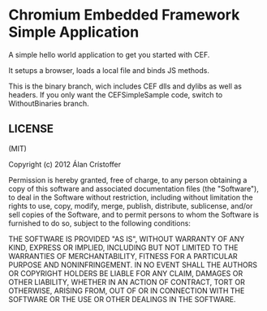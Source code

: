 Chromium Embedded Framework Simple Application
==============================================
A simple hello world application to get you started with CEF.

It setups a browser, loads a local file and binds JS methods.

This is the binary branch, wich includes CEF dlls and dylibs as well as headers.
If you only want the CEFSimpleSample code, switch to WithoutBinaries branch.

LICENSE
-------
(MIT)

Copyright (c) 2012 Álan Crístoffer

Permission is hereby granted, free of charge, to any person obtaining a copy of this software and associated documentation files (the "Software"), to deal in the Software without restriction, including without limitation the rights to use, copy, modify, merge, publish, distribute, sublicense, and/or sell copies of the Software, and to permit persons to whom the Software is furnished to do so, subject to the following conditions:

THE SOFTWARE IS PROVIDED "AS IS", WITHOUT WARRANTY OF ANY KIND, EXPRESS OR IMPLIED, INCLUDING BUT NOT LIMITED TO THE WARRANTIES OF MERCHANTABILITY, FITNESS FOR A PARTICULAR PURPOSE AND NONINFRINGEMENT. IN NO EVENT SHALL THE AUTHORS OR COPYRIGHT HOLDERS BE LIABLE FOR ANY CLAIM, DAMAGES OR OTHER LIABILITY, WHETHER IN AN ACTION OF CONTRACT, TORT OR OTHERWISE, ARISING FROM, OUT OF OR IN CONNECTION WITH THE SOFTWARE OR THE USE OR OTHER DEALINGS IN THE SOFTWARE.